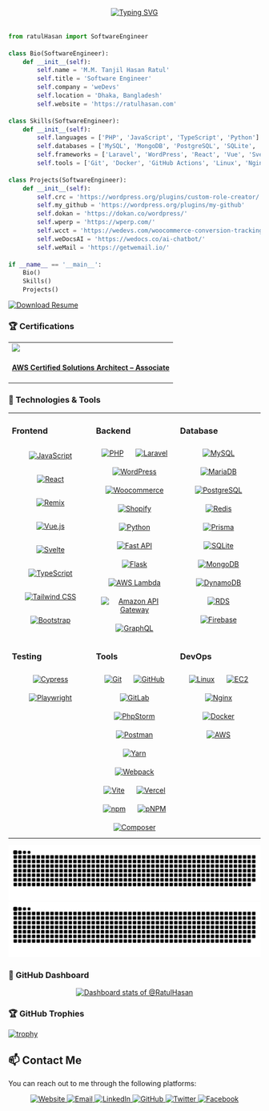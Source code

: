 <!--<img src="https://github.com/RatulHasan/RatulHasan/assets/14246834/49c526be-dc2c-4d6c-befb-47cb1bd1e375">-->
<p align="center">
  <a href="https://www.ratulhasan.com"><img src="https://readme-typing-svg.demolab.com?font=Aclonica&size=24&duration=2506&pause=50&color=1E8ADFFF&center=true&vCenter=true&multiline=true&repeat=false&random=false&width=650&height=100&lines=Assalamu+O+Alaikum+Warahmatullah+%E2%9D%A4%EF%B8%8F;Whatever+it+takes%2C+spread+happiness+%F0%9F%98%8A" alt="Typing SVG" /></a>
</p>

[//]: # (![new technology hd]&#40;https://github.com/user-attachments/assets/2c361cba-5abc-4d5c-aa65-84334719ee8b&#41;)

```python

from ratulHasan import SoftwareEngineer

class Bio(SoftwareEngineer):
    def __init__(self):
        self.name = 'M.M. Tanjil Hasan Ratul'
        self.title = 'Software Engineer'
        self.company = 'weDevs'
        self.location = 'Dhaka, Bangladesh'
        self.website = 'https://ratulhasan.com'

class Skills(SoftwareEngineer):
    def __init__(self):
        self.languages = ['PHP', 'JavaScript', 'TypeScript', 'Python']
        self.databases = ['MySQL', 'MongoDB', 'PostgreSQL', 'SQLite', 'Redis']
        self.frameworks = ['Laravel', 'WordPress', 'React', 'Vue', 'Svelte', 'Plasmo', 'Flask', 'FastAPI']
        self.tools = ['Git', 'Docker', 'GitHub Actions', 'Linux', 'Nginx', 'Apache', 'Firebase', 'OpenAI']

class Projects(SoftwareEngineer):
    def __init__(self):
        self.crc = 'https://wordpress.org/plugins/custom-role-creator/'
        self.my_github = 'https://wordpress.org/plugins/my-github'
        self.dokan = 'https://dokan.co/wordpress/'
        self.wperp = 'https://wperp.com/'
        self.wcct = 'https://wedevs.com/woocommerce-conversion-tracking/'
        self.weDocsAI = 'https://wedocs.co/ai-chatbot/'
        self.weMail = 'https://getwemail.io/'

if __name__ == '__main__':
    Bio()
    Skills()
    Projects()


```
[![Download Resume](https://img.shields.io/badge/Download%20Resume-1DBF73?style=for-the-badge&logo=google-drive&logoColor=white)](https://drive.google.com/file/d/1tQYbE28IGUmrG8pLrQYmf6BLn1rxtT5h/view?usp=sharing)

<h3>🏆 Certifications</h3>
<table>
  <tr>
    <td>
        <a href="https://www.credly.com/badges/e2a93551-6153-4eca-af1c-06b2035ec3fe/public_url" target="_blank">
            <img src="https://github.com/user-attachments/assets/9892bb28-5a68-4393-b5a0-6b9ab9ed52bb" />
            <h4>AWS Certified Solutions Architect – Associate</h4>
        </a>
    </td>
  </tr>
</table>
<h3 align="left"> 🔧 Technologies & Tools  </h3>
<table><tr><td valign="top" width="33%">

### Frontend

<div align="center">  
  <a href="https://developer.mozilla.org/en-US/docs/Web/JavaScript" target="_blank"><img style="margin: 15px" src="https://cdn.jsdelivr.net/gh/devicons/devicon/icons/javascript/javascript-original.svg" alt="JavaScript" height="50" /></a>
  <a href="https://reactjs.org/" target="_blank"><img style="margin: 15px" src="https://cdn.jsdelivr.net/gh/devicons/devicon/icons/react/react-original.svg" alt="React" height="50" /></a>
  <a href="https://remix.run/" target="_blank"><img style="margin: 15px" src="https://cdn.simpleicons.org/remix" alt="Remix" height="50" /></a>
  <a href="https://vuejs.org/" target="_blank"><img style="margin: 15px" src="https://cdn.jsdelivr.net/gh/devicons/devicon/icons/vuejs/vuejs-original.svg" alt="Vue.js" height="50" /></a>    
  <a href="https://svelte.dev/" target="_blank"><img style="margin: 15px" src="https://cdn.jsdelivr.net/gh/devicons/devicon/icons/svelte/svelte-original.svg" alt="Svelte" height="50" /></a>  
  <a href="https://www.typescriptlang.org/" target="_blank"><img style="margin: 15px" src="https://cdn.jsdelivr.net/gh/devicons/devicon/icons/typescript/typescript-original.svg" alt="TypeScript" height="50" /></a>  
  <a href="https://tailwindcss.com/" target="_blank"><img style="margin: 15px" src="https://cdn.jsdelivr.net/gh/devicons/devicon@latest/icons/tailwindcss/tailwindcss-original.svg" alt="Tailwind CSS" height="50" /></a>  
  <a href="https://getbootstrap.com/" target="_blank"><img style="margin: 15px" src="https://cdn.jsdelivr.net/gh/devicons/devicon@latest/icons/bootstrap/bootstrap-original.svg" alt="Bootstrap" height="50" /></a>  
</div>

</td><td valign="top" width="33%">

### Backend

<div align="center">  
  <a href="https://www.php.net/" target="_blank"><img style="margin: 10px" src="https://cdn.jsdelivr.net/gh/devicons/devicon/icons/php/php-original.svg" alt="PHP" height="50" /></a>  
  <a href="https://laravel.com/" target="_blank"><img style="margin: 10px" src="https://cdn.jsdelivr.net/gh/devicons/devicon@latest/icons/laravel/laravel-original.svg" alt="Laravel" height="50" /></a>  
  <a href="https://wordpress.org/" target="_blank"><img style="margin: 10px" src="https://cdn.jsdelivr.net/gh/devicons/devicon@latest/icons/wordpress/wordpress-plain.svg" alt="WordPress" height="50" /></a>
  <a href="https://woocommerce.com/" target="_blank"><img style="margin: 10px" src="https://cdn.jsdelivr.net/gh/devicons/devicon@latest/icons/woocommerce/woocommerce-original.svg" alt="Woocommerce" height="50" /></a>
  <a href="https://www.shopify.com/" target="_blank"><img style="margin: 10px" src="https://cdn.simpleicons.org/shopify" alt="Shopify" height="50" /></a>
  <a href="https://www.python.org/" target="_blank"><img style="margin: 10px" src="https://cdn.jsdelivr.net/gh/devicons/devicon/icons/python/python-original.svg" alt="Python" height="50" /></a>  
  <a href="https://fastapi.tiangolo.com/" target="_blank"><img style="margin: 10px" src="https://cdn.jsdelivr.net/gh/devicons/devicon@latest/icons/fastapi/fastapi-original.svg" alt="Fast API" height="50" /></a>
  <a href="https://flask.palletsprojects.com/" target="_blank"><img style="margin: 10px" src="https://cdn.jsdelivr.net/gh/devicons/devicon/icons/flask/flask-original.svg" alt="Flask" height="50" /></a>
  <a href="https://aws.amazon.com/lambda/" target="_blank"><img style="margin: 10px" src="https://cdn.simpleicons.org/awslambda" alt="AWS Lambda" height="50" /></a>  
  <a href="https://aws.amazon.com/api-gateway/" target="_blank"><img style="margin: 10px" src="https://cdn.simpleicons.org/amazonapigateway" alt="Amazon API Gateway" height="50" /></a> 
  <a href="https://graphql.org/" target="_blank"><img style="margin: 10px" src="https://cdn.jsdelivr.net/gh/devicons/devicon/icons/graphql/graphql-plain.svg" alt="GraphQL" height="50" /></a>  
</div>

</td><td valign="top" width="33%">

### Database

<div align="center">  
  <a href="https://www.mysql.com/" target="_blank"><img style="margin: 10px" src="https://cdn.jsdelivr.net/gh/devicons/devicon/icons/mysql/mysql-original.svg" alt="MySQL" height="50" /></a>  
  <a href="https://mariadb.org/" target="_blank"><img style="margin: 10px" src="https://cdn.jsdelivr.net/gh/devicons/devicon/icons/mariadb/mariadb-original.svg" alt="MariaDB" height="50" /></a>  
  <a href="https://www.postgresql.org/" target="_blank"><img style="margin: 10px" src="https://cdn.jsdelivr.net/gh/devicons/devicon/icons/postgresql/postgresql-original.svg" alt="PostgreSQL" height="50" /></a>  
  <a href="https://redis.io/" target="_blank"><img style="margin: 10px" src="https://cdn.jsdelivr.net/gh/devicons/devicon/icons/redis/redis-original.svg" alt="Redis" height="50" /></a>
  <a href="https://www.prisma.io/" target="_blank"><img style="margin: 10px" src="https://cdn.jsdelivr.net/gh/devicons/devicon@latest/icons/prisma/prisma-original.svg" alt="Prisma" height="50" /></a>
  <a href="https://sqlite.org/index.html" target="_blank"><img style="margin: 10px" src="https://cdn.jsdelivr.net/gh/devicons/devicon/icons/sqlite/sqlite-original.svg" alt="SQLite" height="50" /></a>  
  <a href="https://www.mongodb.com/" target="_blank"><img style="margin: 10px" src="https://cdn.jsdelivr.net/gh/devicons/devicon/icons/mongodb/mongodb-original.svg" alt="MongoDB" height="50" /></a>
  <a href="https://aws.amazon.com/dynamodb/" target="_blank"><img style="margin: 10px" src="https://cdn.jsdelivr.net/gh/devicons/devicon/icons/dynamodb/dynamodb-original.svg" alt="DynamoDB" height="50" /></a>
  <a href="https://aws.amazon.com/rds/" target="_blank"><img style="margin: 10px" src="https://cdn.simpleicons.org/amazonrds" alt="RDS" height="50" /></a>
  <a href="https://firebase.google.com/" target="_blank"><img style="margin: 10px" src="https://cdn.jsdelivr.net/gh/devicons/devicon/icons/firebase/firebase-plain.svg" alt="Firebase" height="50" /></a>
</div>

</td></tr><tr><td valign="top" width="33%">

### Testing

<div align="center">  
<a href="https://www.cypress.io/" target="_blank"><img style="margin: 10px" src="https://cdn.jsdelivr.net/gh/devicons/devicon@latest/icons/cypressio/cypressio-original.svg" alt="Cypress" height="50" /></a>  
<a href="https://playwright.dev/" target="_blank"><img style="margin: 10px" src="https://cdn.jsdelivr.net/gh/devicons/devicon/icons/playwright/playwright-original.svg" alt="Playwright" height="50" /></a>  
</div>

</td><td valign="top" width="33%">

### Tools

<div align="center">    
  <a href="https://git-scm.com/" target="_blank"><img style="margin: 10px" src="https://cdn.jsdelivr.net/gh/devicons/devicon/icons/git/git-original.svg" alt="Git" height="50" /></a>  
  <a href="https://github.com/" target="_blank"><img style="margin: 10px" src="https://cdn.jsdelivr.net/gh/devicons/devicon/icons/github/github-original.svg" alt="GitHub" height="50" /></a>  
  <a href="https://about.gitlab.com/" target="_blank"><img style="margin: 10px" src="https://cdn.jsdelivr.net/gh/devicons/devicon/icons/gitlab/gitlab-original.svg" alt="GitLab" height="50" /></a>  
  <a href="https://www.jetbrains.com/phpstorm/" target="_blank"><img style="margin: 10px" src="https://cdn.jsdelivr.net/gh/devicons/devicon/icons/phpstorm/phpstorm-original.svg" alt="PhpStorm" height="50" /></a>  
  <a href="https://www.postman.com/" target="_blank"><img style="margin: 10px" src="https://cdn.jsdelivr.net/gh/devicons/devicon/icons/postman/postman-original.svg" alt="Postman" height="50" /></a>  
  <a href="https://yarnpkg.com/" target="_blank"><img style="margin: 10px" src="https://cdn.jsdelivr.net/gh/devicons/devicon/icons/yarn/yarn-original.svg" alt="Yarn" height="50" /></a>
  <a href="https://webpack.js.org/" target="_blank"><img style="margin: 10px" src="https://cdn.jsdelivr.net/gh/devicons/devicon/icons/webpack/webpack-original.svg" alt="Webpack" height="50" /></a>
  <a href="https://vitejs.dev/" target="_blank"><img style="margin: 10px" src="https://cdn.jsdelivr.net/gh/devicons/devicon/icons/vite/vite-original.svg" alt="Vite" height="50" /></a>
  <a href="https://vercel.com/" target="_blank"><img style="margin: 10px" src="https://cdn.jsdelivr.net/gh/devicons/devicon/icons/vercel/vercel-original.svg" alt="Vercel" height="50" /></a>
  <a href="https://www.npmjs.com/" target="_blank"><img style="margin: 10px" src="https://cdn.jsdelivr.net/gh/devicons/devicon/icons/npm/npm-original-wordmark.svg" alt="npm" height="50" /></a>
  <a href="https://pnpm.io/" target="_blank"><img style="margin: 10px" src="https://cdn.jsdelivr.net/gh/devicons/devicon@latest/icons/pnpm/pnpm-original.svg" alt="pNPM" height="50" /></a>
  <a href="https://getcomposer.org/" target="_blank"><img style="margin: 10px" src="https://cdn.jsdelivr.net/gh/devicons/devicon/icons/composer/composer-original.svg" alt="Composer" height="50" /></a>
</div>

</td><td valign="top" width="33%">

### DevOps

<div align="center">  
  <a href="https://www.linux.org/" target="_blank"><img style="margin: 10px" src="https://cdn.jsdelivr.net/gh/devicons/devicon/icons/linux/linux-original.svg" alt="Linux" height="50" /></a>
  <a href="https://aws.amazon.com/ec2/" target="_blank"><img style="margin: 10px" src="https://cdn.simpleicons.org/amazonec2" alt="EC2" height="50" /></a>
  <a href="https://www.nginx.com/" target="_blank"><img style="margin: 10px" src="https://cdn.jsdelivr.net/gh/devicons/devicon/icons/nginx/nginx-original.svg" alt="Nginx" height="50" /></a>
  <a href="https://www.docker.com/" target="_blank"><img style="margin: 10px" src="https://cdn.jsdelivr.net/gh/devicons/devicon@latest/icons/docker/docker-original.svg" alt="Docker" height="50" /></a>
  <a href="https://aws.amazon.com/" target="_blank"><img style="margin: 10px" src="https://cdn.jsdelivr.net/gh/devicons/devicon@latest/icons/amazonwebservices/amazonwebservices-original-wordmark.svg" alt="AWS" height="50" /></a>  
</div>

</td></tr></table>  
<img src="https://github.com/RatulHasan/RatulHasan/blob/snake/github-contribution-grid-snake.svg#gh-light-mode-only" alt="snake" /></a>
<img src="https://github.com/RatulHasan/RatulHasan/blob/snake/github-contribution-grid-snake-dark.svg#gh-dark-mode-only" alt="snake" /></a>
<br/>
<h3 align="left"> 🚀 GitHub Dashboard  </h3>
<p>
  <a href="https://www.ratulhasan.com" target="_blank" style="display: block" align="center">
  <picture>
    <source media="(prefers-color-scheme: dark)" srcset="https://next.ossinsight.io/widgets/official/compose-user-dashboard-stats/thumbnail.png?user_id=14246834&image_size=auto&color_scheme=dark" width="771" height="auto">
    <img alt="Dashboard stats of @RatulHasan" src="https://next.ossinsight.io/widgets/official/compose-user-dashboard-stats/thumbnail.png?user_id=14246834&image_size=auto&color_scheme=light" width="771" height="auto">
  </picture>
</a>
</p>
<h3 align="left"> 🏆 GitHub Trophies  </h3>

[![trophy](https://github-profile-trophy.vercel.app/?username=ratulhasan&no-bg=true)](https://github.com/ryo-ma/github-profile-trophy)

## 📫 Contact Me

You can reach out to me through the following platforms:

<div align="center">
    <a href="https://ratulhasan.com" target="_blank">
        <img src="https://img.shields.io/badge/Website-000000?style=for-the-badge&logo=brave" alt="Website"/>
    </a>
    <a href="mailto:tanjilhasanratul@gmail.com">
        <img src="https://img.shields.io/badge/Email-D14836?style=for-the-badge&logo=gmail&logoColor=white" alt="Email"/>
    </a>
    <a href="https://linkedin.com/in/ratulhasan/" target="_blank">
        <img src="https://img.shields.io/badge/LinkedIn-0077B5?style=for-the-badge&logo=linkedin&logoColor=white" alt="LinkedIn"/>
    </a>
    <a href="https://github.com/ratulhasasn" target="_blank">
        <img src="https://img.shields.io/badge/GitHub-100000?style=for-the-badge&logo=github&logoColor=white" alt="GitHub"/>
    </a>
    <a href="https://x.com/meratulhasan" target="_blank">
      <img src="https://img.shields.io/badge/Twitter-000000?style=for-the-badge&logo=x&logoColor=white" alt="Twitter"/>
    </a>
    <a href="https://www.facebook.com/TanjilHasanRatul" target="_blank">
        <img src="https://img.shields.io/badge/Facebook-1877F2?style=for-the-badge&logo=facebook&logoColor=white" alt="Facebook"/>
    </a>
</div>
